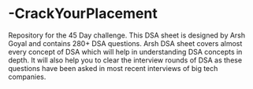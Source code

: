 # -CrackYourPlacement

Repository for the 45 Day challenge.
This DSA sheet is designed by Arsh Goyal and contains 280+ DSA questions. 
Arsh DSA sheet covers almost every concept of DSA which will help in understanding DSA concepts in depth. 
It will also help you to clear the interview rounds of DSA as these questions have been asked in most recent interviews of big tech companies.
